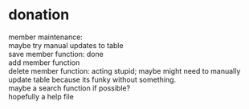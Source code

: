 donation
========
member maintenance:<br>
maybe try manual updates to table<br>
save member function: done<br>
add member function<br>
delete member function: acting stupid; maybe might need to manually update table because its funky without something.<br>
maybe a search function if possible?<br>
hopefully a help file<br>
